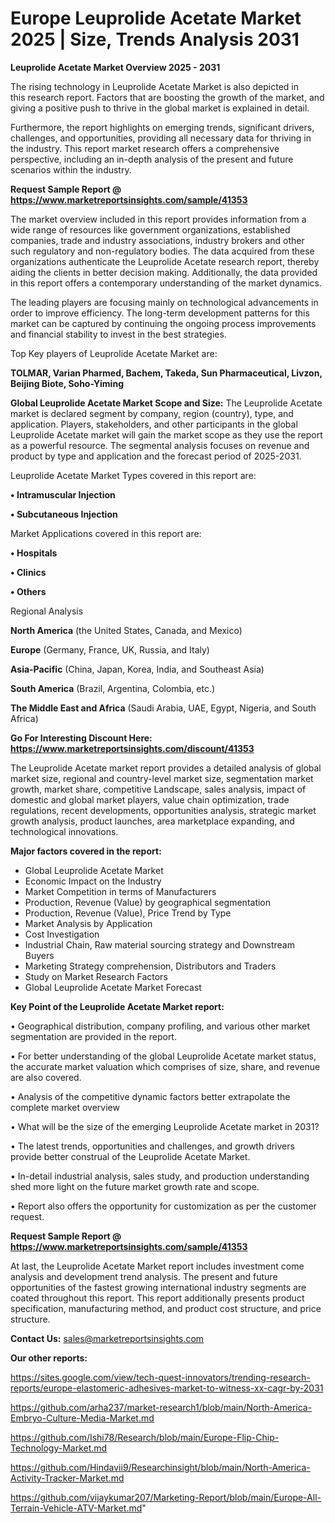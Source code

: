 # Europe Leuprolide Acetate Market 2025 | Size, Trends Analysis 2031

<Strong> Leuprolide Acetate Market Overview 2025 - 2031</strong>

The rising technology in Leuprolide Acetate Market is also depicted in this research report. Factors that are boosting the growth of the market, and giving a positive push to thrive in the global market is explained in detail.

Furthermore, the report highlights on emerging trends, significant drivers, challenges, and opportunities, providing all necessary data for thriving in the industry. This report market research offers a comprehensive perspective, including an in-depth analysis of the present and future scenarios within the industry.

<strong>Request Sample Report @ <a href=https://www.marketreportsinsights.com/sample/41353>https://www.marketreportsinsights.com/sample/41353</a></strong>

The market overview included in this report provides information from a wide range of resources like government organizations, established companies, trade and industry associations, industry brokers and other such regulatory and non-regulatory bodies. The data acquired from these organizations authenticate the Leuprolide Acetate research report, thereby aiding the clients in better decision making. Additionally, the data provided in this report offers a contemporary understanding of the market dynamics.

The leading players are focusing mainly on technological advancements in order to improve efficiency. The long-term development patterns for this market can be captured by continuing the ongoing process improvements and financial stability to invest in the best strategies.

Top Key players of Leuprolide Acetate Market are:

<strong>TOLMAR, Varian Pharmed, Bachem, Takeda, Sun Pharmaceutical, Livzon, Beijing Biote, Soho-Yiming</strong>

<strong><b>Global Leuprolide Acetate Market Scope and Size:</b></strong>
The Leuprolide Acetate market is declared segment by company, region (country), type, and application. Players, stakeholders, and other participants in the global Leuprolide Acetate market will gain the market scope as they use the report as a powerful resource. The segmental analysis focuses on revenue and product by type and application and the forecast period of 2025-2031.

Leuprolide Acetate Market Types covered in this report are:

<strong>•  Intramuscular Injection

•  Subcutaneous Injection</strong>

Market Applications covered in this report are:

<strong>•  Hospitals

•  Clinics

•  Others</strong> 

Regional Analysis

<strong>North America</strong> (the United States, Canada, and Mexico)

<strong>Europe</strong> (Germany, France, UK, Russia, and Italy)

<strong>Asia-Pacific</strong> (China, Japan, Korea, India, and Southeast Asia)

<strong>South America</strong> (Brazil, Argentina, Colombia, etc.)

<strong>The Middle East and Africa</strong> (Saudi Arabia, UAE, Egypt, Nigeria, and South Africa)

<strong>Go For Interesting Discount Here: <a href=https://www.marketreportsinsights.com/discount/41353>https://www.marketreportsinsights.com/discount/41353</a></strong>

The Leuprolide Acetate market report provides a detailed analysis of global market size, regional and country-level market size, segmentation market growth, market share, competitive Landscape, sales analysis, impact of domestic and global market players, value chain optimization, trade regulations, recent developments, opportunities analysis, strategic market growth analysis, product launches, area marketplace expanding, and technological innovations.

<strong><b>Major factors covered in the report:</b></strong>
<ul>
  <li>Global Leuprolide Acetate Market </li>
  <li>Economic Impact on the Industry</li>
  <li>Market Competition in terms of Manufacturers</li>
  <li>Production, Revenue (Value) by geographical segmentation</li>
  <li>Production, Revenue (Value), Price Trend by Type</li>
  <li>Market Analysis by Application</li>
  <li>Cost Investigation</li>
  <li>Industrial Chain, Raw material sourcing strategy and Downstream Buyers</li>
  <li>Marketing Strategy comprehension, Distributors and Traders</li>
  <li>Study on Market Research Factors</li>
  <li>Global Leuprolide Acetate Market Forecast</li>
</ul>

<strong><b>Key Point of the Leuprolide Acetate Market report:</b></strong>

• Geographical distribution, company profiling, and various other market segmentation are provided in the report.

• For better understanding of the global Leuprolide Acetate market status, the accurate market valuation which comprises of size, share, and revenue are also covered.

• Analysis of the competitive dynamic factors better extrapolate the complete market overview

• What will be the size of the emerging Leuprolide Acetate market in 2031?

• The latest trends, opportunities and challenges, and growth drivers provide better construal of the Leuprolide Acetate Market.

• In-detail industrial analysis, sales study, and production understanding shed more light on the future market growth rate and scope.

• Report also offers the opportunity for customization as per the customer request.

<strong>Request Sample Report @ <a href=https://www.marketreportsinsights.com/sample/41353>https://www.marketreportsinsights.com/sample/41353</a></strong>

At last, the Leuprolide Acetate Market report includes investment come analysis and development trend analysis. The present and future opportunities of the fastest growing international industry segments are coated throughout this report. This report additionally presents product specification, manufacturing method, and product cost structure, and price structure.

<strong>Contact Us:</strong>
sales@marketreportsinsights.com

<strong>Our other reports:</strong>

<a href=https://sites.google.com/view/tech-quest-innovators/trending-research-reports/europe-elastomeric-adhesives-market-to-witness-xx-cagr-by-2031>https://sites.google.com/view/tech-quest-innovators/trending-research-reports/europe-elastomeric-adhesives-market-to-witness-xx-cagr-by-2031</a>

<a href=https://github.com/arha237/market-research1/blob/main/North-America-Embryo-Culture-Media-Market.md>https://github.com/arha237/market-research1/blob/main/North-America-Embryo-Culture-Media-Market.md</a>

<a href=https://github.com/Ishi78/Research/blob/main/Europe-Flip-Chip-Technology-Market.md>https://github.com/Ishi78/Research/blob/main/Europe-Flip-Chip-Technology-Market.md</a>

<a href=https://github.com/Hindavii9/Researchinsight/blob/main/North-America-Activity-Tracker-Market.md>https://github.com/Hindavii9/Researchinsight/blob/main/North-America-Activity-Tracker-Market.md</a>

<a href=https://github.com/vijaykumar207/Marketing-Report/blob/main/Europe-All-Terrain-Vehicle-ATV-Market.md>https://github.com/vijaykumar207/Marketing-Report/blob/main/Europe-All-Terrain-Vehicle-ATV-Market.md</a>"
